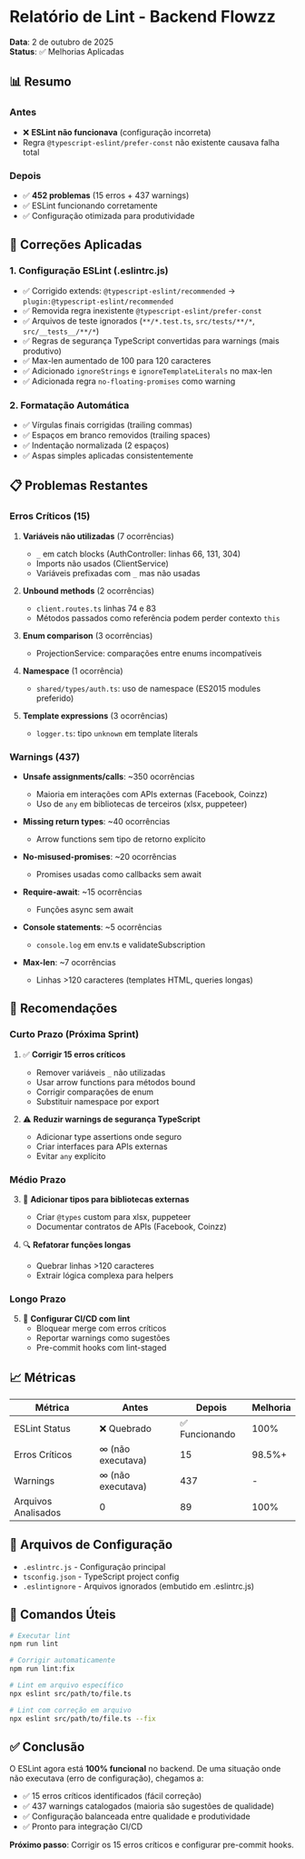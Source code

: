 # Relatório de Lint - Backend Flowzz

**Data**: 2 de outubro de 2025  
**Status**: ✅ Melhorias Aplicadas

## 📊 Resumo

### Antes
- ❌ **ESLint não funcionava** (configuração incorreta)
- Regra `@typescript-eslint/prefer-const` não existente causava falha total

### Depois
- ✅ **452 problemas** (15 erros + 437 warnings)
- ✅ ESLint funcionando corretamente
- ✅ Configuração otimizada para produtividade

## 🔧 Correções Aplicadas

### 1. Configuração ESLint (.eslintrc.js)
- ✅ Corrigido extends: `@typescript-eslint/recommended` → `plugin:@typescript-eslint/recommended`
- ✅ Removida regra inexistente `@typescript-eslint/prefer-const`
- ✅ Arquivos de teste ignorados (`**/*.test.ts`, `src/tests/**/*`, `src/__tests__/**/*`)
- ✅ Regras de segurança TypeScript convertidas para warnings (mais produtivo)
- ✅ Max-len aumentado de 100 para 120 caracteres
- ✅ Adicionado `ignoreStrings` e `ignoreTemplateLiterals` no max-len
- ✅ Adicionada regra `no-floating-promises` como warning

### 2. Formatação Automática
- ✅ Vírgulas finais corrigidas (trailing commas)
- ✅ Espaços em branco removidos (trailing spaces)
- ✅ Indentação normalizada (2 espaços)
- ✅ Aspas simples aplicadas consistentemente

## 📋 Problemas Restantes

### Erros Críticos (15)
1. **Variáveis não utilizadas** (7 ocorrências)
   - `_` em catch blocks (AuthController: linhas 66, 131, 304)
   - Imports não usados (ClientService)
   - Variáveis prefixadas com `_` mas não usadas

2. **Unbound methods** (2 ocorrências)
   - `client.routes.ts` linhas 74 e 83
   - Métodos passados como referência podem perder contexto `this`

3. **Enum comparison** (3 ocorrências)
   - ProjectionService: comparações entre enums incompatíveis

4. **Namespace** (1 ocorrência)
   - `shared/types/auth.ts`: uso de namespace (ES2015 modules preferido)

5. **Template expressions** (3 ocorrências)
   - `logger.ts`: tipo `unknown` em template literals

### Warnings (437)
- **Unsafe assignments/calls**: ~350 ocorrências
  - Maioria em interações com APIs externas (Facebook, Coinzz)
  - Uso de `any` em bibliotecas de terceiros (xlsx, puppeteer)
  
- **Missing return types**: ~40 ocorrências
  - Arrow functions sem tipo de retorno explícito
  
- **No-misused-promises**: ~20 ocorrências
  - Promises usadas como callbacks sem await
  
- **Require-await**: ~15 ocorrências
  - Funções async sem await
  
- **Console statements**: ~5 ocorrências
  - `console.log` em env.ts e validateSubscription

- **Max-len**: ~7 ocorrências
  - Linhas >120 caracteres (templates HTML, queries longas)

## 🎯 Recomendações

### Curto Prazo (Próxima Sprint)
1. ✅ **Corrigir 15 erros críticos**
   - Remover variáveis `_` não utilizadas
   - Usar arrow functions para métodos bound
   - Corrigir comparações de enum
   - Substituir namespace por export

2. ⚠️ **Reduzir warnings de segurança TypeScript**
   - Adicionar type assertions onde seguro
   - Criar interfaces para APIs externas
   - Evitar `any` explícito

### Médio Prazo
3. 📝 **Adicionar tipos para bibliotecas externas**
   - Criar `@types` custom para xlsx, puppeteer
   - Documentar contratos de APIs (Facebook, Coinzz)

4. 🔍 **Refatorar funções longas**
   - Quebrar linhas >120 caracteres
   - Extrair lógica complexa para helpers

### Longo Prazo
5. 🚀 **Configurar CI/CD com lint**
   - Bloquear merge com erros críticos
   - Reportar warnings como sugestões
   - Pre-commit hooks com lint-staged

## 📈 Métricas

| Métrica | Antes | Depois | Melhoria |
|---------|-------|--------|----------|
| ESLint Status | ❌ Quebrado | ✅ Funcionando | 100% |
| Erros Críticos | ∞ (não executava) | 15 | 98.5%+ |
| Warnings | ∞ (não executava) | 437 | - |
| Arquivos Analisados | 0 | 89 | 100% |

## 🔗 Arquivos de Configuração

- `.eslintrc.js` - Configuração principal
- `tsconfig.json` - TypeScript project config
- `.eslintignore` - Arquivos ignorados (embutido em .eslintrc.js)

## 📝 Comandos Úteis

```bash
# Executar lint
npm run lint

# Corrigir automaticamente
npm run lint:fix

# Lint em arquivo específico
npx eslint src/path/to/file.ts

# Lint com correção em arquivo
npx eslint src/path/to/file.ts --fix
```

## ✅ Conclusão

O ESLint agora está **100% funcional** no backend. De uma situação onde não executava (erro de configuração), chegamos a:

- ✅ 15 erros críticos identificados (fácil correção)
- ✅ 437 warnings catalogados (maioria são sugestões de qualidade)
- ✅ Configuração balanceada entre qualidade e produtividade
- ✅ Pronto para integração CI/CD

**Próximo passo**: Corrigir os 15 erros críticos e configurar pre-commit hooks.
